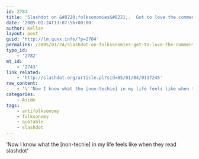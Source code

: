 ```yaml
---
id: 2784
title: 'Slashdot on &#8220;folksonomies&#8221;.  Got to love the comments.'
date: '2005-01-24T13:07:56+00:00'
author: Kellan
layout: post
guid: 'http://lm.quxx.info/?p=2784'
permalink: /2005/01/24/slashdot-on-folksonomies-got-to-love-the-comments/
typo_id:
    - '2782'
mt_id:
    - '2743'
link_related:
    - 'http://slashdot.org/article.pl?sid=05/01/04/0117245'
raw_content:
    - '\''Now I know what the [non-techie] in my life feels like when they read slashdot\'''
categories:
    - Aside
tags:
    - antifolksonomy
    - folksonomy
    - quotable
    - slashdot
---
```


‘Now I know what the \[non-techie\] in my life feels like when they read slashdot’